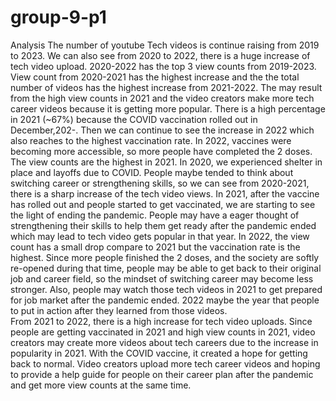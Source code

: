 # group-9-p1
Analysis
The number of youtube Tech videos is continue raising from 2019 to 2023. We can also see from 2020 to 2022, there is a huge increase of tech video upload. 2020-2022 has the top 3 view counts from 2019-2023.
View count from 2020-2021 has the highest increase and the the total number of videos has the highest increase from 2021-2022. The may result from the high view counts in 2021 and the video creators make more tech career videos because it is getting more popular. 
There is a high percentage in 2021 (~67%) because the COVID vaccination rolled out in December,202-. Then we can continue to see the increase in 2022 which also reaches to the highest vaccination rate. In 2022, vaccines were becoming more accessible, so more people have completed the 2 doses. 
The view counts are the highest in 2021. In 2020, we experienced shelter in place and layoffs due to COVID. People maybe tended to think about switching career or strengthening skills, so we can see from 2020-2021, there is a sharp increase of the tech video views. In 2021, after the vaccine has rolled out and people started to get vaccinated, we are starting to see the light of ending the pandemic. People may have a eager thought of strengthening their skills to help them get ready after the pandemic ended which may lead to tech video gets popular in that year.
In 2022, the view count has a small drop compare to 2021 but the vaccination rate is the highest. Since more people finished the 2 doses, and the society are softly re-opened during that time, people may be able to get back to their original job and career field, so the mindset of switching career may become less stronger. Also, people may watch those tech videos in 2021 to get prepared for job market after the pandemic ended. 2022 maybe the year that people to put in action after they learned from those videos.  
From 2021 to 2022, there is a high increase for tech video uploads. Since people are getting vaccinated in 2021 and high view counts in 2021, video creators may create more videos about tech careers due to the increase in popularity in 2021. With the COVID vaccine, it created a hope for getting back to normal. Video creators upload more tech career videos and hoping to provide a help guide for people on their career plan after the pandemic and get more view counts at the same time.
